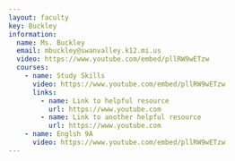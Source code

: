 ```yaml
---
layout: faculty
key: Buckley
information:
  name: Ms. Buckley
  email: mbuckley@swanvalley.k12.mi.us
  video: https://www.youtube.com/embed/pllRW9wETzw
  courses:
    - name: Study Skills
      video: https://www.youtube.com/embed/pllRW9wETzw
      links:
        - name: Link to helpful resource
          url: https://www.youtube.com
        - name: Link to another helpful resource
          url: https://www.youtube.com
    - name: Englsh 9A
      video: https://www.youtube.com/embed/pllRW9wETzw
---
```

